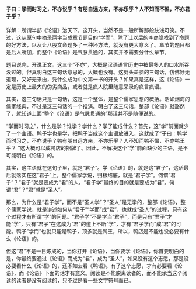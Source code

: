 #### 子曰：学而时习之，不亦说乎？有朋自远方来，不亦乐乎？人不知而不愠，不亦君子乎？

详解：所谓半部《论语》治天下，这开头，当然不是一般所解那般肤浅可笑。不过，这从原句中摘录两字当成章节题目的“学而”，除了让以后的李商隐找到了命题的好方法，以及让八股文命题多了一种坏方法，就没有更大意义了。章节的题目都是后人所加，而整个《论语》是气脉贯通的，其实并不需要分什么章节。

题目说完，开说正文。这三个“不亦”，大概是汉语语言历史中被最多人的口水所吞没过的。但真明白这三句话意思的，大概也没有。这劈头盖脑的三句话，仿佛好无道理，又好无来由，凭什么成为中文第一书的开头？如果真是这样，这《论语》一定是历史上最大的伪劣商品，或者就是疯人院里随意采录的疯言疯语。

其实，这三句话只是一句话，这是一个整体，是整个儒家思想的概括。浩如烟海的儒家经典，不过是这三句话的一个推演。明白了这三句话，整部《论语》就豁然了，就知道上面“整个《论语》是气脉贯通的”那话并不是随便说的。

“学而时习之”，什么是学？谁学？学什么？学了能成什么？首先，这“学”前面就少了一个主语。鸭子学也是学，把鸭子当成这个主语放进入，这就成了“子曰：鸭学而时习之，不亦说乎？鸭有朋自远方来，不亦乐乎？人不知而鸭不愠，不亦鸭王乎？ ”这大概可以成鸭店的招牌了。因此，不解决这个“学”前面缺少的主语，是不可能明白《论语》的。

其实，这主语就在这句子里，就是“君子”。学《论语》的，就是这“君子”，这话最后就落实在这“君子”上。整个儒家学说，归根结底，就是“君子学”。何谓“君子”？“君子”就是要成为“君”的人。“君子学”最终的目的就是要成为“君”。何谓“君”？“君”就是“圣人”。
 
那么，为什么是“君子学”，而不是“圣人学”？“圣人”是无学的，整部《论语》，整个儒家学说，就是讲述如何从“君子”“学而”成“君”、也就成“圣人”的过程，只有这个过程才有所谓“学”的问题。“君子学”不是学当“君子”，而是只有“君子”才能“学”，只有“君子”在这成为“君”的道上不断“学”，才有“君子学而”成“君”的可能。鸭子“学而”也就只能是鸭子，顶多就是鸭王，所以，鸭店是不能也没必要有什么《论语》的。

但这“君”不是一日炼成的，当你打开《论语》，当你要学《论语》，你首要明白的是，你最终要通过《论语》而成为“君”，成为“圣人”，如果没有这个志愿，那是没必要看什么《论语》的，还不如去看《鸭语》。有了这个志愿，才有必要看《论语》，而《论语》下面的话才有意义。阅读是不能脱离读者的，而不能承当这个阅读的读者是没有阅读的，只不过是看一些文字符号而已。
